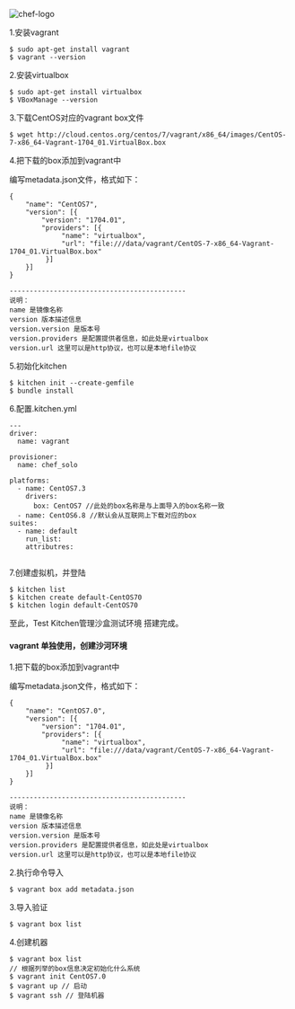 <!--
author: os4uinfo
head: https://os4u.info/blog/img/sun.png
date: 2017-05-20
title: Test Kitchen管理沙盒测试环境
tags: Chef
images: https://os4u.info/blog/img/sun.png
category: Chef
status: publish
summary: Chef 是一款自动化服务器配置管理工具,理论上可以对服务器做任何配置,包括系统管理、安装软件等,近来已被越来越多地应用到云环境的自动化部署上。运维必备自动化神器之一，所以还是要学习下。
-->

![chef-logo](https://www.chef.io/wp-content/uploads/2017/02/sub-hero-logo-01.svg)

1.安装vagrant

```
$ sudo apt-get install vagrant
$ vagrant --version
```

2.安装virtualbox

```
$ sudo apt-get install virtualbox
$ VBoxManage --version

```

3.下载CentOS对应的vagrant box文件

```
$ wget http://cloud.centos.org/centos/7/vagrant/x86_64/images/CentOS-7-x86_64-Vagrant-1704_01.VirtualBox.box
```
4.把下载的box添加到vagrant中

编写metadata.json文件，格式如下：

```
{
    "name": "CentOS7",
    "version": [{
        "version": "1704.01",
        "providers": [{
             "name": "virtualbox",
             "url": "file:///data/vagrant/CentOS-7-x86_64-Vagrant-1704_01.VirtualBox.box"
         }]
    }]
}

--------------------------------------------
说明：
name 是镜像名称
version 版本描述信息
version.version 是版本号
version.providers 是配置提供者信息，如此处是virtualbox
version.url 这里可以是http协议，也可以是本地file协议
```

5.初始化kitchen

```
$ kitchen init --create-gemfile
$ bundle install 

```

6.配置.kitchen.yml

```
---
driver:
  name: vagrant
  
provisioner:
  name: chef_solo

platforms:
  - name: CentOS7.3
    drivers:
      box: CentOS7 //此处的box名称是与上面导入的box名称一致
  - name: CentOS6.8 //默认会从互联网上下载对应的box
suites:
  - name: default
    run_list:
    attributres:
    
```

7.创建虚拟机，并登陆

```
$ kitchen list
$ kitchen create default-CentOS70
$ kitchen login default-CentOS70
```



至此，Test Kitchen管理沙盒测试环境 搭建完成。


#### vagrant 单独使用，创建沙河环境

1.把下载的box添加到vagrant中

编写metadata.json文件，格式如下：

```
{
    "name": "CentOS7.0",
    "version": [{
        "version": "1704.01",
        "providers": [{
             "name": "virtualbox",
             "url": "file:///data/vagrant/CentOS-7-x86_64-Vagrant-1704_01.VirtualBox.box"
         }]
    }]
}

--------------------------------------------
说明：
name 是镜像名称
version 版本描述信息
version.version 是版本号
version.providers 是配置提供者信息，如此处是virtualbox
version.url 这里可以是http协议，也可以是本地file协议
```

2.执行命令导入

```
$ vagrant box add metadata.json
```

3.导入验证

```
$ vagrant box list
```

4.创建机器

```
$ vagrant box list 
// 根据列举的box信息决定初始化什么系统
$ vagrant init CentOS7.0
$ vagrant up // 启动
$ vagrant ssh // 登陆机器

```